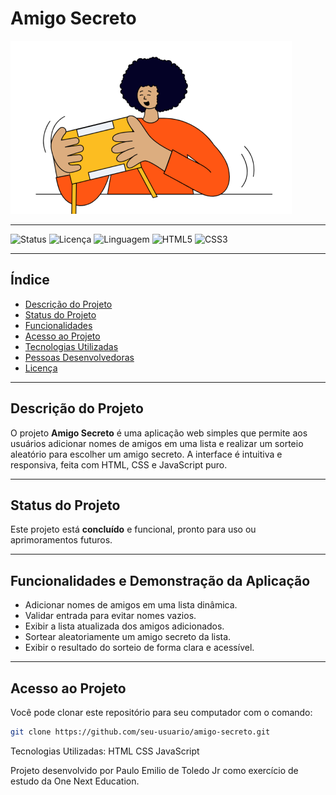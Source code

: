 # Amigo Secreto

![Imagem de Capa](./assets/amigo-secreto.png)

---

![Status](https://img.shields.io/badge/status-concluído-brightgreen) 
![Licença](https://img.shields.io/badge/licença-MIT-blue) 
![Linguagem](https://img.shields.io/badge/language-JavaScript-yellow) 
![HTML5](https://img.shields.io/badge/HTML5-orange) 
![CSS3](https://img.shields.io/badge/CSS3-blueviolet) 

---

## Índice

- [Descrição do Projeto](#descrição-do-projeto)
- [Status do Projeto](#status-do-projeto)
- [Funcionalidades](#funcionalidades-e-demonstração-da-aplicação)
- [Acesso ao Projeto](#acesso-ao-projeto)
- [Tecnologias Utilizadas](#tecnologias-utilizadas)
- [Pessoas Desenvolvedoras](#pessoas-desenvolvedoras-do-projeto)
- [Licença](#licença)

---

## Descrição do Projeto

O projeto **Amigo Secreto** é uma aplicação web simples que permite aos usuários adicionar nomes de amigos em uma lista e realizar um sorteio aleatório para escolher um amigo secreto. A interface é intuitiva e responsiva, feita com HTML, CSS e JavaScript puro.

---

## Status do Projeto

Este projeto está **concluído** e funcional, pronto para uso ou aprimoramentos futuros.

---

## Funcionalidades e Demonstração da Aplicação

- Adicionar nomes de amigos em uma lista dinâmica.
- Validar entrada para evitar nomes vazios.
- Exibir a lista atualizada dos amigos adicionados.
- Sortear aleatoriamente um amigo secreto da lista.
- Exibir o resultado do sorteio de forma clara e acessível.

---

## Acesso ao Projeto

Você pode clonar este repositório para seu computador com o comando:

```bash
git clone https://github.com/seu-usuario/amigo-secreto.git
```
Tecnologias Utilizadas:
HTML
CSS
JavaScript

Projeto desenvolvido por Paulo Emilio de Toledo Jr como exercício de estudo da One Next Education.
